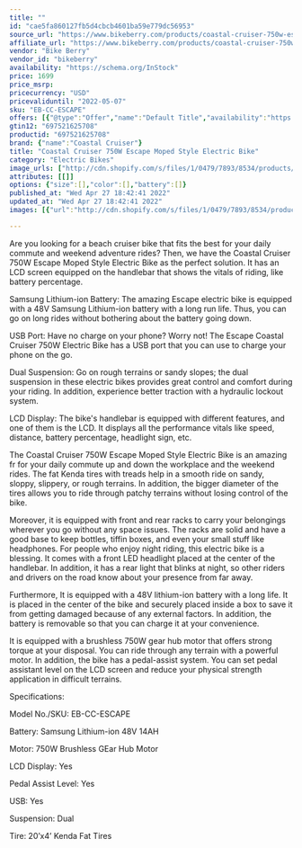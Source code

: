 ```yaml
---
title: ""
id: "cae5fa860127fb5d4cbcb4601ba59e779dc56953"
source_url: "https://www.bikeberry.com/products/coastal-cruiser-750w-escape-moped-style-electric-bike"
affiliate_url: "https://www.bikeberry.com/products/coastal-cruiser-750w-escape-moped-style-electric-bike?rfsn=6482684.8a9816&amp;utm_source=refersion&amp;utm_medium=affiliate&amp;utm_campaign=6482684.8a9816"
vendor: "Bike Berry"
vendor_id: "bikeberry"
availability: "https://schema.org/InStock"
price: 1699
price_msrp: 
pricecurrency: "USD"
pricevaliduntil: "2022-05-07"
sku: "EB-CC-ESCAPE"
offers: [{"@type":"Offer","name":"Default Title","availability":"https://schema.org/InStock","price":1699,"priceCurrency":"USD","priceValidUntil":"2022-05-07","sku":"EB-CC-ESCAPE","url":"/products/coastal-cruiser-750w-escape-moped-style-electric-bike?variant=42348108906662"}]
gtin12: "697521625708"
productid: "697521625708"
brand: {"name":"Coastal Cruiser"}
title: "Coastal Cruiser 750W Escape Moped Style Electric Bike"
category: "Electric Bikes"
image_urls: ["http://cdn.shopify.com/s/files/1/0479/7893/8534/products/Electric-Bike-Coastal-Escape-Front.jpg?v=1650477476"]
attributes: [[]]
options: {"size":[],"color":[],"battery":[]}
published_at: "Wed Apr 27 18:42:41 2022"
updated_at: "Wed Apr 27 18:42:41 2022"
images: [{"url":"http://cdn.shopify.com/s/files/1/0479/7893/8534/products/Electric-Bike-Coastal-Escape-Front.jpg?v=1650477476","path":"full/9cbbdc68537c424799c9c711438a5d3c6e4b0930.jpg","checksum":"88412e2cc0de719939ebd4632e33c87d","status":"downloaded"}]

---
```

Are you looking for a beach cruiser bike that fits the best for your daily commute and weekend adventure rides? Then, we have the Coastal Cruiser 750W Escape Moped Style Electric Bike as the perfect solution. It has an LCD screen equipped on the handlebar that shows the vitals of riding, like battery percentage. 


Samsung Lithium-ion Battery: The amazing Escape electric bike is equipped with a 48V Samsung Lithium-ion battery with a long run life. Thus, you can go on long rides without bothering about the battery going down. 


USB Port: Have no charge on your phone? Worry not! The Escape Coastal Cruiser 750W Electric Bike has a USB port that you can use to charge your phone on the go. 


Dual Suspension: Go on rough terrains or sandy slopes; the dual suspension in these electric bikes provides great control and comfort during your riding. In addition, experience better traction with a hydraulic lockout system. 


LCD Display: The bike's handlebar is equipped with different features, and one of them is the LCD. It displays all the performance vitals like speed, distance, battery percentage, headlight sign, etc. 



The Coastal Cruiser 750W Escape Moped Style Electric Bike is an amazing fr for your daily commute up and down the workplace and the weekend rides. The fat Kenda tires with treads help in a smooth ride on sandy, sloppy, slippery, or rough terrains. In addition, the bigger diameter of the tires allows you to ride through patchy terrains without losing control of the bike. 

Moreover, it is equipped with front and rear racks to carry your belongings wherever you go without any space issues. The racks are solid and have a good base to keep bottles, tiffin boxes, and even your small stuff like headphones. For people who enjoy night riding, this electric bike is a blessing. It comes with a front LED headlight placed at the center of the handlebar. In addition, it has a rear light that blinks at night, so other riders and drivers on the road know about your presence from far away. 

Furthermore, It is equipped with a 48V lithium-ion battery with a long life. It is placed in the center of the bike and securely placed inside a box to save it from getting damaged because of any external factors. In addition, the battery is removable so that you can charge it at your convenience. 

It is equipped with a brushless 750W gear hub motor that offers strong torque at your disposal. You can ride through any terrain with a powerful motor. In addition, the bike has a pedal-assist system. You can set pedal assistant level on the LCD screen and reduce your physical strength application in difficult terrains. 

Specifications: 


Model No./SKU: EB-CC-ESCAPE


Battery: Samsung Lithium-ion 48V 14AH 


Motor: 750W Brushless GEar Hub Motor


LCD Display: Yes


Pedal Assist Level: Yes


USB: Yes


Suspension: Dual


Tire: 20’x4’ Kenda Fat Tires

